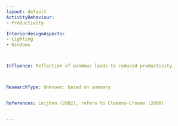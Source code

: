 ```yaml
---
layout: default
ActivityBehaviour:
- Productivity

InteriordesignAspects:
- Lighting
- Windows



Influence: Reflection of windows leads to reduced productivity



ResearchType: Unknown: based on summary


References: Leijten (2002), refers to Clemens-Croome (2000)


---
```

